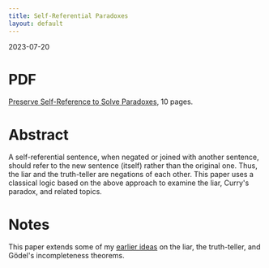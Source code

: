 ```yaml
---
title: Self-Referential Paradoxes
layout: default
---
```

<p class="date">2023-07-20</p>

# PDF
[Preserve Self-Reference to Solve Paradoxes](/docs/wyde-self-reference.pdf), 10 pages.

# Abstract
A self-referential sentence, when negated or joined with another sentence, should refer to the new sentence (itself) rather than the original one. Thus, the liar and the truth-teller are negations of each other. This paper uses a classical logic based on the above approach to examine the liar, Curry's paradox, and related topics.

# Notes
This paper extends some of my [earlier ideas](/thoughts/moonshot-papers/#negation) on
the liar, the truth-teller, and G&ouml;del's incompleteness theorems.

